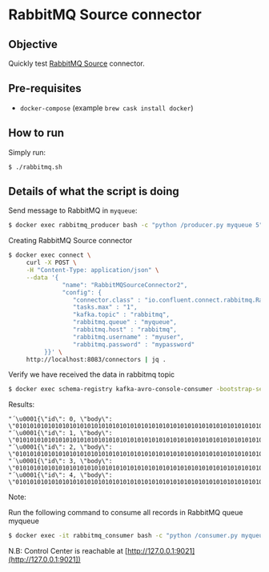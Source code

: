 # RabbitMQ Source connector

## Objective

Quickly test [RabbitMQ Source](https://docs.confluent.io/current/connect/kafka-connect-rabbitmq/index.html#quick-start) connector.

## Pre-requisites

* `docker-compose` (example `brew cask install docker`)

## How to run

Simply run:

```
$ ./rabbitmq.sh
```

## Details of what the script is doing

Send message to RabbitMQ in `myqueue`:

```bash
$ docker exec rabbitmq_producer bash -c "python /producer.py myqueue 5"
```

Creating RabbitMQ Source connector

```bash
$ docker exec connect \
     curl -X POST \
     -H "Content-Type: application/json" \
     --data '{
               "name": "RabbitMQSourceConnector2",
               "config": {
                  "connector.class" : "io.confluent.connect.rabbitmq.RabbitMQSourceConnector",
                  "tasks.max" : "1",
                  "kafka.topic" : "rabbitmq",
                  "rabbitmq.queue" : "myqueue",
                  "rabbitmq.host" : "rabbitmq",
                  "rabbitmq.username" : "myuser",
                  "rabbitmq.password" : "mypassword"
          }}' \
     http://localhost:8083/connectors | jq .
```


Verify we have received the data in rabbitmq topic

```bash
$ docker exec schema-registry kafka-avro-console-consumer -bootstrap-server broker:9092 --topic rabbitmq --from-beginning --max-messages 5
```

Results:

```
"´\u0001{\"id\": 0, \"body\": \"010101010101010101010101010101010101010101010101010101010101010101010\"}"
"´\u0001{\"id\": 1, \"body\": \"010101010101010101010101010101010101010101010101010101010101010101010\"}"
"´\u0001{\"id\": 2, \"body\": \"010101010101010101010101010101010101010101010101010101010101010101010\"}"
"´\u0001{\"id\": 3, \"body\": \"010101010101010101010101010101010101010101010101010101010101010101010\"}"
"´\u0001{\"id\": 4, \"body\": \"010101010101010101010101010101010101010101010101010101010101010101010\"}"
```

Note:

Run the following command to consume all records in RabbitMQ queue myqueue

```bash
$ docker exec -it rabbitmq_consumer bash -c "python /consumer.py myqueue"
```

N.B: Control Center is reachable at [http://127.0.0.1:9021](http://127.0.0.1:9021])
